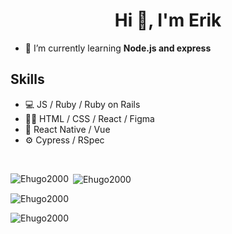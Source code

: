 <h1 align="center">Hi 👋, I'm Erik</h1>

- 🌱 I’m currently learning **Node.js and express** 

## Skills 
* 💻 JS / Ruby / Ruby on Rails
* 👨‍🎨 HTML / CSS / React / Figma
* 📱 React Native / Vue
* ⚙️ Cypress / RSpec
<br>

<p><img align="left" src="https://github-readme-stats.vercel.app/api/top-langs?username=Ehugo2000&show_icons=true&locale=en&layout=compact" alt="Ehugo2000" /></p>

<p>&nbsp;<img align="center" src="https://github-readme-stats.vercel.app/api?username=Ehugo2000&show_icons=true&locale=en" alt="Ehugo2000" /></p>

<p><img align="center" src="https://github-readme-streak-stats.herokuapp.com/?user=Ehugo2000&" alt="Ehugo2000" /></p>


<p align="left"> <img src="https://komarev.com/ghpvc/?username=Ehugo2000&label=Profile%20views&color=0e75b6&style=flat" alt="Ehugo2000" /> </p>

